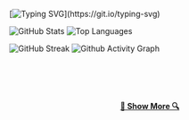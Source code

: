 
<!--
**elifnurkarakoc/elifnurkarakoc** is a ✨ _special_ ✨ repository because its `README.md` (this file) appears on your GitHub profile.

Here are some ideas to get you started:

- 🔭 I’m currently working on ...
- 🌱 I’m currently learning ...
- 👯 I’m looking to collaborate on ...
- 🤔 I’m looking for help with ...
- 💬 Ask me about ...
- 📫 How to reach me: ...
- 😄 Pronouns: ...
- ⚡ Fun fact: ...
-->

[![Typing SVG](https://readme-typing-svg.herokuapp.com?color=C712F7&size=25&lines=Hello%2CThere!+%F0%9F%91%8B+;This+is+Elif+Nur+Karako%C3%A7..;Nice+to+meet+you!)](https://git.io/typing-svg)

![GitHub Stats](https://github-readme-stats.vercel.app/api?username=elifnurkarakoc&show_icons=true&&line_height=40)
![Top Languages](https://github-readme-stats.vercel.app/api/top-langs/?username=elifnurkarakoc&show_icons=true)

![GitHub Streak](https://github-readme-streak-stats.herokuapp.com/?user=elifnurkarakoc)
![Github Activity Graph](https://activity-graph.herokuapp.com/graph?username=elifnurkarakoc&bg_color=ffffff&color=4f5859&line=3096fc&point=3096fc&area=true&hide_border=true)

<br>
<br>
<br>

<h4 align="center">
  <a href="https://github.com/elifnurkarakoc?tab=repositories" title="Show Repositories">🔎 Show More 🔍</a>
</h4>
